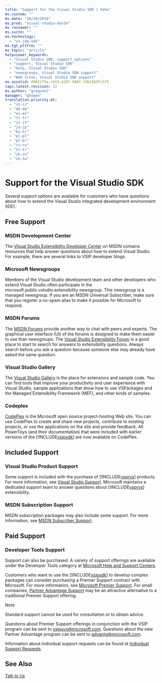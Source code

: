 ```yaml
---
title: "Support for the Visual Studio SDK | hehe"
ms.custom: ""
ms.date: "10/20/2016"
ms.prod: "visual-studio-dev14"
ms.reviewer: ""
ms.suite: ""
ms.technology: 
  - "vs-ide-sdk"
ms.tgt_pltfrm: ""
ms.topic: "article"
helpviewer_keywords: 
  - "Visual Studio SDK, support options"
  - "support, Visual Studio SDK"
  - "Help, Visual Studio SDK"
  - "newsgroups, Visual Studio SDK support"
  - "Web sites, Visual Studio SDK support"
ms.assetid: d9011f5a-cb53-418f-9d8f-74b15b9fc5f5
caps.latest.revision: 22
ms.author: "gregvanl"
manager: "ghogen"
translation.priority.mt: 
  - "cs-cz"
  - "de-de"
  - "es-es"
  - "fr-fr"
  - "it-it"
  - "ja-jp"
  - "ko-kr"
  - "pl-pl"
  - "pt-br"
  - "ru-ru"
  - "tr-tr"
  - "zh-cn"
  - "zh-tw"
---
```

# Support for the Visual Studio SDK
Several support options are available for customers who have questions about how to extend the Visual Studio integrated development environment (IDE).  
  
## Free Support  
  
### MSDN Development Center  
 The [Visual Studio Extensibility Developer Center](http://go.microsoft.com/fwlink/?LinkID=84381) on MSDN contains resources that help answer questions about how to extend Visual Studio. For example, there are several links to VSIP developer blogs.  
  
### Microsoft Newsgroups  
 Members of the Visual Studio development team and other developers who extend Visual Studio often participate in the microsoft.public.vstudio.extensibility newsgroup. This newsgroup is a managed newsgroup. If you are an MSDN Universal Subscriber, make sure that you register a no-spam alias to make it possible for Microsoft to respond.  
  
### MSDN Forums  
 The [MSDN Forums](http://go.microsoft.com/fwlink/?LinkID=76632) provide another way to chat with peers and experts. The graphical user interface (UI) of the forums is designed to make them easier to use than newsgroups. The [Visual Studio Extensibility Forum](http://go.microsoft.com/fwlink/?LinkID=121964) is a good place to start to search for answers to extensibility questions. Always search before you ask a question because someone else may already have asked the same question.  
  
### Visual Studio Gallery  
 The [Visual Studio Gallery](http://visualstudiogallery.msdn.microsoft.com/) is the place for extensions and sample code. You can find tools that improve your productivity and user experience with Visual Studio, sample applications that show how to use VSPackages and the Managed Extensibility Framework (MEF), and other kinds of samples.  
  
### Codeplex  
 [CodePlex](http://go.microsoft.com/fwlink/?LinkId=76627) is the Microsoft open source project-hosting Web site. You can use CodePlex to create and share new projects, contribute to existing projects, or use the applications on the site and provide feedback. All PowerToys (and their documentation) that were included with earlier versions of the [!INCLUDE[vsipsdk](../extensibility/includes/vsipsdk_md.md)] are now available on CodePlex.  
  
## Included Support  
  
### Visual Studio Product Support  
 Some support is included with the purchase of [!INCLUDE[vsprvs](../code-quality/includes/vsprvs_md.md)] products. For more information, see [Visual Studio Support](http://msdn.microsoft.com/vstudio/cc136615.aspx). Microsoft maintains a dedicated support team to answer questions about [!INCLUDE[vsprvs](../code-quality/includes/vsprvs_md.md)] extensibility.  
  
### MSDN Subscription Support  
 MSDN subscription packages may also include some support. For more information, see [MSDN Subscriber Support](https://msdn.microsoft.com/subscriptions/aa718661.aspx).  
  
## Paid Support  
  
### Developer Tools Support  
 Support can also be purchased. A variety of support offerings are available under the Developer Tools category at [Microsoft Help and Support Centers](http://go.microsoft.com/fwlink/?LinkID=82383).  
  
 Customers who want to use the [!INCLUDE[vsipsdk](../extensibility/includes/vsipsdk_md.md)] to develop complex packages can consider purchasing a Premier Support contract with Microsoft. For more information, see [Microsoft Premier Support](http://go.microsoft.com/fwlink/?LinkID=76660). For small companies, [Partner Advantage Support](http://www.microsoft.com/services/microsoftservices/srv_mspa.mspx) may be an attractive alternative to a traditional Premier Support offering.  
  
> [!NOTE]
>  Standard support cannot be used for consultation or to obtain advice.  
  
 Questions about Premier Support offerings in conjunction with the VSIP program can be sent to [vsipsvs@microsoft.com](mailto:vsipsvs@microsoft.com). Questions about the new Partner Advantage program can be sent to [advantg@microsoft.com](mailto:advantg@microsoft.com).  
  
 Information about individual support requests can be found at [Individual Support Requests](http://go.microsoft.com/fwlink/?LinkID=82385).  
  
## See Also  
 [Talk to Us](../ide/talk-to-us.md)
